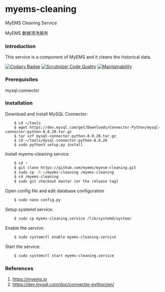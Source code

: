# myems-cleaning
MyEMS Cleaning Service 

MyEMS 数据清洗服务


### Introduction

This service is a component of MyEMS and it cleans the historical data. 

[![Codacy Badge](https://api.codacy.com/project/badge/Grade/ac9730a315c4436cb224dff0eedd7eaf)](https://app.codacy.com/gh/myems/myems-cleaning?utm_source=github.com&utm_medium=referral&utm_content=myems/myems-cleaning&utm_campaign=Badge_Grade)
[![Scrutinizer Code Quality](https://scrutinizer-ci.com/g/myems/myems-cleaning/badges/quality-score.png?b=master)](https://scrutinizer-ci.com/g/myems/myems-cleaning/?branch=master)
[![Maintainability](https://api.codeclimate.com/v1/badges/e81df9e97fb701e0865d/maintainability)](https://codeclimate.com/github/myems/myems-cleaning/maintainability)


### Prerequisites

mysql.connector


### Installation
    
Download and install MySQL Connector:
```
    $ cd ~/tools
    $ wget https://dev.mysql.com/get/Downloads/Connector-Python/mysql-connector-python-8.0.20.tar.gz
    $ tar xzf mysql-connector-python-8.0.20.tar.gz
    $ cd ~/tools/mysql-connector-python-8.0.20
    $ sudo python3 setup.py install
```

Install myems-cleaning service
```bash
    $ cd ~
    $ git clone https://github.com/myems/myesm-cleaning.git
    $ sudo cp -R ~/myems-cleaning /myems-cleaning
    $ cd /myems-cleaning
    $ sudo git checkout master (or the release tag)
```
Open config file and edit database configuration
```bash
    $ sudo nano config.py
```
Setup systemd service:
```bash
    $ sudo cp myems-cleaning.service /lib/systemd/system/
```
Enable the service:
```bash
    $ sudo systemctl enable myems-cleaning.service
```
Start the service:
```bash
    $ sudo systemctl start myems-cleaning.service
```

### References

1. https://myems.io
2. https://dev.mysql.com/doc/connector-python/en/